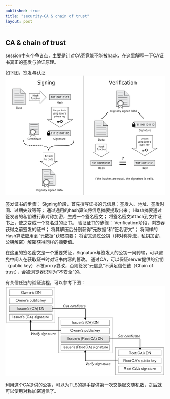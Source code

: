 ```yaml
---
published: true
title: "security-CA & chain of trust"
layout: post
---
```


## CA & chain of trust

session中有个争议点，主要是针对CA究竟能不能被hack，在这里解释一下CA证书真正的签发与验证原理。
 
如下图，签发与认证
![CA sign and verify](/_posts/ffd419fd-3820-3672-93b5-f703627f51cb.png)

签发证书的步骤：
Signing阶段，首先撰写证书的元信息：签发人、地址、签发时间、过期失效等等；
通过通用的hash算法将信息摘要提取出来；
Hash摘要通过签发者的私钥进行非对称加密，生成一个签名密文；
将签名密文attach到文件证书上，使之变成一个签名过的证书。
验证证书的步骤：
Verification阶段，浏览器获得之前签发的证书；
将其解压后分别获得“元数据”和“签名密文”；
将同样的Hash算法应用到“元数据”获取摘要；
将密文通过公钥（非对称算法，私钥加密，公钥解密）解密获得同样的摘要值。
 
在这里的签名密文是一个重要凭证，Signature与签发人的公钥一同传输，可以避免中间人在获取证书时对证书内容的篡改。
通过CA，可以保证server提供的公钥（public key）不被proxy篡改，否则签发“元信息”不满足信任链（Chain of trust），会被浏览器识别为“不安全”的。
 
有关信任链的验证流程，可以参考下图：
![chain of trust](/_posts/dcb3fd7b-1f15-371c-8fe7-fb11c9e0acd6.gif)
 
利用这个CA提供的公钥，可以为TLS的握手提供第一次交换密文随机数，之后就可以使用对称加密通信了。